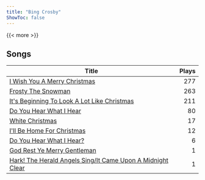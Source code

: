 ```yaml
---
title: "Bing Crosby"
ShowToc: false
---
```


{{< more >}}

## Songs
Title | Plays 
----- | -----: 
[I Wish You A Merry Christmas](/songs/i-wish-you-a-merry-christmas) | 277
[Frosty The Snowman](/songs/frosty-the-snowman) | 263
[It's Beginning To Look A Lot Like Christmas](/songs/its-beginning-to-look-a-lot-like-christmas) | 211
[Do You Hear What I Hear](/songs/do-you-hear-what-i-hear) | 80
[White Christmas](/songs/white-christmas) | 17
[I'll Be Home For Christmas](/songs/ill-be-home-for-christmas) | 12
[Do You Hear What I Hear?](/songs/do-you-hear-what-i-hear) | 6
[God Rest Ye Merry Gentleman](/songs/god-rest-ye-merry-gentleman) | 1
[Hark! The Herald Angels Sing/It Came Upon A Midnight Clear](/songs/hark-the-herald-angels-singit-came-upon-a-midnight-clear) | 1

